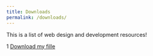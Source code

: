 ```yaml
---
title: Downloads
permalink: /downloads/
---
```


This is a list of web design and development resources!



1 <a href="https://drive.google.com/file/d/0B2Q0YbU-f1VmZzNtSGs1ZVBxbjA/view?usp=sharing">Download my fille</a>